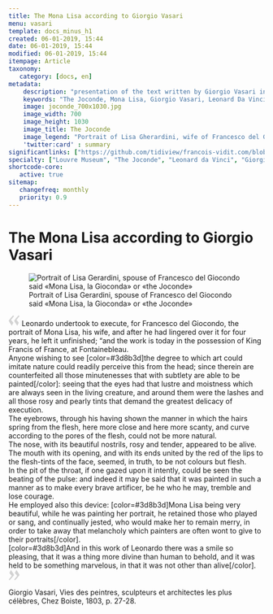 ```yaml
---
title: The Mona Lisa according to Giorgio Vasari
menu: vasari
template: docs_minus_h1
created: 06-01-2019, 15:44
date: 06-01-2019, 15:44
modified: 06-01-2019, 15:44
itempage: Article
taxonomy:
   category: [docs, en]
metadata:
    description: "presentation of the text written by Giorgio Vasari in 1568 and constituting one of the first descriptions of the portrait of Lisa Gherardini, wife of Francesco del Giocondo, known as «Monna Lisa, the Gioconda» or «the Joconde»."
    keywords: "The Joconde, Mona Lisa, Giorgio Vasari, Leonard Da Vinci"
    image: joconde_700x1030.jpg
    image_width: 700
    image_height: 1030
    image_title: The Joconde
    image_legend: "Portrait of Lisa Gherardini, wife of Francesco del Giocondo, known as «Monna Lisa, the Gioconda» or «the Joconde»"
    'twitter:card' : summary
significantlinks: ["https://github.com/tidiview/francois-vidit.com/blob/develop/user/sites/docs/pages/01.home/01.paris/01.louvre/la-joconde/vasari/docs.en.md"]
specialty: ["Louvre Museum", "The Joconde", "Leonard da Vinci", "Giorgio Vasari"]
shortcode-core:
   active: true
sitemap:
   changefreq: monthly
   priority: 0.9
---
```

# The Mona Lisa according to Giorgio Vasari

<figure><picture>
<source
sizes="(max-width: 767px) 98vw, (min-width: 959px) 50vw, 86vw"
srcset="
/user/sites/docs/pages/01.home/01.paris/01.louvre/01.la-joconde/01.vasari/la-joconde-280.webp 280w,
/user/sites/docs/pages/01.home/01.paris/01.louvre/01.la-joconde/01.vasari/la-joconde-380.webp 380w,
/user/sites/docs/pages/01.home/01.paris/01.louvre/01.la-joconde/01.vasari/la-joconde-480.webp 480w,
/user/sites/docs/pages/01.home/01.paris/01.louvre/01.la-joconde/01.vasari/la-joconde-640.webp 640w,
/user/sites/docs/pages/01.home/01.paris/01.louvre/01.la-joconde/01.vasari/la-joconde-840.webp 840w,
/user/sites/docs/pages/01.home/01.paris/01.louvre/01.la-joconde/01.vasari/la-joconde-1280.webp 1280w,
/user/sites/docs/pages/01.home/01.paris/01.louvre/01.la-joconde/01.vasari/la-joconde-1600.webp 1600w,
/user/sites/docs/pages/01.home/01.paris/01.louvre/01.la-joconde/01.vasari/la-joconde-1920.webp 1920w"
type="image/webp" />
<img
src="/user/sites/docs/pages/01.home/01.paris/01.louvre/01.la-joconde/01.vasari/la-joconde-840.jpg" title="Portrait of Lisa Gerardini, spouse of Francesco del Giocondo said «Mona Lisa, la Gioconda» or «the Joconde»" alt="Portrait of Lisa Gerardini, spouse of Francesco del Giocondo said «Mona Lisa, la Gioconda» or «the Joconde»" class="class-diane-img"
sizes="(max-width: 767px) 98vw, (min-width: 959px) 50vw, 86vw"
srcset="
/user/sites/docs/pages/01.home/01.paris/01.louvre/01.la-joconde/01.vasari/la-joconde-280.jpg 280w,
/user/sites/docs/pages/01.home/01.paris/01.louvre/01.la-joconde/01.vasari/la-joconde-380.jpg 380w,
/user/sites/docs/pages/01.home/01.paris/01.louvre/01.la-joconde/01.vasari/la-joconde-480.jpg 480w,
/user/sites/docs/pages/01.home/01.paris/01.louvre/01.la-joconde/01.vasari/la-joconde-640.jpg 640w,
/user/sites/docs/pages/01.home/01.paris/01.louvre/01.la-joconde/01.vasari/la-joconde-840.jpg 840w,
/user/sites/docs/pages/01.home/01.paris/01.louvre/01.la-joconde/01.vasari/la-joconde-1280.jpg 1280w,
/user/sites/docs/pages/01.home/01.paris/01.louvre/01.la-joconde/01.vasari/la-joconde-1600.jpg 1600w,
/user/sites/docs/pages/01.home/01.paris/01.louvre/01.la-joconde/01.vasari/la-joconde-1920.jpg 1920w" id="zephyr_et_flore">
</picture><figcaption>Portrait of Lisa Gerardini, spouse of Francesco del Giocondo said «Mona Lisa, la Gioconda» or «the Joconde»</figcaption></figure>

<span><svg xmlns="http://www.w3.org/2000/svg" width="22px" height="22px" viewBox="0 0 78 78" fill="lightgrey" opacity="1"><path d="M76.5 9.0009L57.0898 32.605c-.88226 1.10283-.88226 1.54397-.88226 1.76454 0 1.10286 1.76455 3.30857 2.8674 4.632l13.0167 14.99877L61.50123 74.9545 50.4727 59.51456c-2.87047-3.97028-10.80793-15.88413-10.80793-19.19267 0-1.76458.6617-2.4263 6.6171-9.7051C60.8395 12.74754 63.04522 10.98297 70.98575 3.0455L76.5 9.00092zm-38.16172 0L18.9281 32.605c-.88228 1.10283-.88228 1.54397-.88228 1.76454 0 1.10286 1.76457 3.30857 2.86742 4.632L33.92688 54.0003 23.3395 74.9545 12.30793 59.51456C9.44053 55.54428 1.5 43.63043 1.5 40.3219c0-1.76458.6617-2.4263 6.6171-9.7051C22.67475 12.74754 24.88043 10.98297 32.82097 3.0455l5.51732 5.9554z"/></svg></span> 
Leonardo undertook to execute, for Francesco del Giocondo, the portrait of Mona Lisa, his wife, and after he had lingered over it for four years, he left it unfinished; 
“and the work is today in the possession of King Francis of France, at Fontainebleau.   
Anyone wishing to see [color=#3d8b3d]the degree to which art could imitate nature could readily perceive this from the head;  since therein are counterfeited all those minutenesses that with subtlety are able to be painted[/color]: 
seeing that the eyes had that lustre and moistness which are always seen in the living creature, 
and around them were the lashes and all those rosy and pearly tints that demand the greatest delicacy of execution.   
The eyebrows, through his having shown the manner in which the hairs spring from the flesh, here more close and here more scanty, and curve according to the pores of the flesh, could not be more natural.   
The nose, with its beautiful nostrils, rosy and tender, appeared to be alive.   
The mouth with its opening, and with its ends united by the red of the lips to the flesh-tints of the face, seemed, in truth, to be not colours but flesh.   
In the pit of the throat, if one gazed upon it intently, could be seen the beating of the pulse: 
and indeed it may be said that it was painted in such a manner as to make every brave artificer, be he who he may, tremble and lose courage.   
He employed also this device: [color=#3d8b3d]Mona Lisa being very beautiful, while he was painting her portrait, he retained those who played or sang, and continually jested, who would make her to remain merry, in order to take away that melancholy which painters are often wont to give to their portraits[/color].   
[color=#3d8b3d]And in this work of Leonardo there was a smile so pleasing, that it was a thing more divine than human to behold, and it was held to be something marvelous, in that it was not other than alive[/color]. <span><svg xmlns="http://www.w3.org/2000/svg" width="22px" height="22px" viewBox="0 0 78 78" fill="lightgrey" opacity="1"><path d="M1.5 68.9991L20.9102 45.395c.88226-1.10283.88226-1.54397.88226-1.76454 0-1.10286-1.76455-3.30857-2.8674-4.632L5.90836 23.9997 16.49877 3.0455 27.5273 18.48544c2.87047 3.97028 10.80793 15.88413 10.80793 19.19267 0 1.76458-.6617 2.4263-6.6171 9.7051C17.1605 65.25246 14.95478 67.01703 7.01425 74.9545L1.5 68.99908zm38.16172 0L59.0719 45.395c.88228-1.10283.88228-1.54397.88228-1.76454 0-1.10286-1.76457-3.30857-2.86742-4.632L44.07312 23.9997 54.6605 3.0455l11.03157 15.43992C68.55947 22.45572 76.5 34.36957 76.5 37.6781c0 1.76458-.6617 2.4263-6.6171 9.7051C55.32526 65.25246 53.11957 67.01703 45.17904 74.9545l-5.51732-5.9554z"/></svg></span>

Giorgio Vasari, Vies des peintres, sculpteurs et architectes les plus célèbres, Chez Boiste, 1803, p. 27-28.